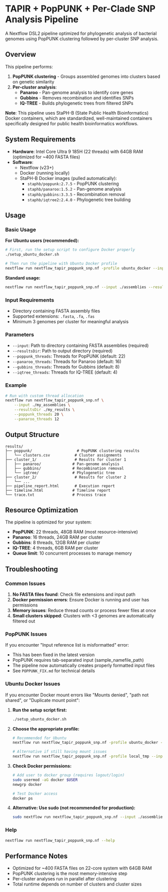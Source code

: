 # TAPIR + PopPUNK + Per-Clade SNP Analysis Pipeline

A Nextflow DSL2 pipeline optimized for phylogenetic analysis of bacterial genomes using PopPUNK clustering followed by per-cluster SNP analysis.

## Overview

This pipeline performs:
1. **PopPUNK clustering** - Groups assembled genomes into clusters based on genetic similarity
2. **Per-cluster analysis**:
   - **Panaroo** - Pan-genome analysis to identify core genes
   - **Gubbins** - Removes recombination and identifies SNPs
   - **IQ-TREE** - Builds phylogenetic trees from filtered SNPs

**Note**: This pipeline uses StaPH-B (State Public Health Bioinformatics) Docker containers, which are standardized, well-maintained containers specifically designed for public health bioinformatics workflows.

## System Requirements

- **Hardware**: Intel Core Ultra 9 185H (22 threads) with 64GB RAM (optimized for ~400 FASTA files)
- **Software**: 
  - Nextflow (v23+)
  - Docker (running locally)
  - StaPH-B Docker images (pulled automatically):
    - `staphb/poppunk:2.7.5` - PopPUNK clustering
    - `staphb/panaroo:1.5.2` - Pan-genome analysis
    - `staphb/gubbins:3.3.5` - Recombination removal
    - `staphb/iqtree2:2.4.0` - Phylogenetic tree building

## Usage

### Basic Usage

**For Ubuntu users (recommended):**
```bash
# First, run the setup script to configure Docker properly
./setup_ubuntu_docker.sh

# Then run the pipeline with Ubuntu Docker profile
nextflow run nextflow_tapir_poppunk_snp.nf -profile ubuntu_docker --input ./assemblies --resultsDir ./results
```

**Standard usage:**
```bash
nextflow run nextflow_tapir_poppunk_snp.nf --input ./assemblies --resultsDir ./results
```

### Input Requirements
- Directory containing FASTA assembly files
- Supported extensions: `.fasta`, `.fa`, `.fas`
- Minimum 3 genomes per cluster for meaningful analysis

### Parameters
- `--input`: Path to directory containing FASTA assemblies (required)
- `--resultsDir`: Path to output directory (required)
- `--poppunk_threads`: Threads for PopPUNK (default: 22)
- `--panaroo_threads`: Threads for Panaroo (default: 16) 
- `--gubbins_threads`: Threads for Gubbins (default: 8)
- `--iqtree_threads`: Threads for IQ-TREE (default: 4)

### Example
```bash
# Run with custom thread allocation
nextflow run nextflow_tapir_poppunk_snp.nf \
    --input ./my_assemblies \
    --resultsDir ./my_results \
    --poppunk_threads 20 \
    --panaroo_threads 12
```

## Output Structure
```
results/
├── poppunk/                    # PopPUNK clustering results
│   └── clusters.csv           # Cluster assignments
├── cluster_1/                 # Results for cluster 1
│   ├── panaroo/              # Pan-genome analysis
│   ├── gubbins/              # Recombination removal
│   └── iqtree/               # Phylogenetic tree
├── cluster_2/                 # Results for cluster 2
│   └── ...
├── pipeline_report.html       # Execution report
├── timeline.html             # Timeline report
└── trace.txt                 # Process trace
```

## Resource Optimization

The pipeline is optimized for your system:
- **PopPUNK**: 22 threads, 48GB RAM (most resource-intensive)
- **Panaroo**: 16 threads, 24GB RAM per cluster
- **Gubbins**: 8 threads, 12GB RAM per cluster  
- **IQ-TREE**: 4 threads, 6GB RAM per cluster
- **Queue limit**: 10 concurrent processes to manage memory

## Troubleshooting

### Common Issues
1. **No FASTA files found**: Check file extensions and input path
2. **Docker permission errors**: Ensure Docker is running and user has permissions
3. **Memory issues**: Reduce thread counts or process fewer files at once
4. **Small clusters skipped**: Clusters with <3 genomes are automatically filtered out

### PopPUNK Issues
If you encounter "Input reference list is misformatted" error:
- This has been fixed in the latest version
- PopPUNK requires tab-separated input (sample_name<TAB>file_path)
- The pipeline now automatically creates properly formatted input files
- See `POPPUNK_FIX.md` for technical details

### Ubuntu Docker Issues
If you encounter Docker mount errors like "Mounts denied", "path not shared", or "Duplicate mount point":

1. **Run the setup script first:**
   ```bash
   ./setup_ubuntu_docker.sh
   ```

2. **Choose the appropriate profile:**
   ```bash
   # Recommended for Ubuntu
   nextflow run nextflow_tapir_poppunk_snp.nf -profile ubuntu_docker --input ./assemblies --resultsDir ./results
   
   # Alternative if still having mount issues
   nextflow run nextflow_tapir_poppunk_snp.nf -profile local_tmp --input ./assemblies --resultsDir ./results
   ```

3. **Check Docker permissions:**
   ```bash
   # Add user to docker group (requires logout/login)
   sudo usermod -aG docker $USER
   newgrp docker
   
   # Test Docker access
   docker ps
   ```

4. **Alternative: Use sudo (not recommended for production):**
   ```bash
   sudo nextflow run nextflow_tapir_poppunk_snp.nf --input ./assemblies --resultsDir ./results
   ```

### Help
```bash
nextflow run nextflow_tapir_poppunk_snp.nf --help
```

## Performance Notes

- Optimized for ~400 FASTA files on 22-core system with 64GB RAM
- PopPUNK clustering is the most memory-intensive step
- Per-cluster analyses run in parallel after clustering
- Total runtime depends on number of clusters and cluster sizes